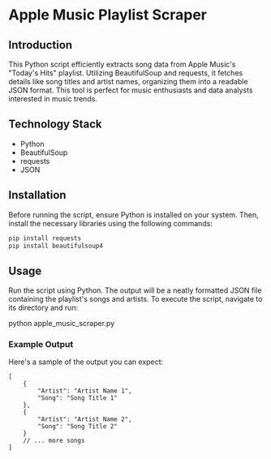 # Apple Music Playlist Scraper

## Introduction
This Python script efficiently extracts song data from Apple Music's "Today's Hits" playlist. Utilizing BeautifulSoup and requests, it fetches details like song titles and artist names, organizing them into a readable JSON format. This tool is perfect for music enthusiasts and data analysts interested in music trends.

## Technology Stack
- Python
- BeautifulSoup
- requests
- JSON

## Installation
Before running the script, ensure Python is installed on your system. Then, install the necessary libraries using the following commands:
```bash
pip install requests
pip install beautifulsoup4 
```

## Usage
Run the script using Python. The output will be a neatly formatted JSON file containing the playlist's songs and artists. To execute the script, navigate to its directory and run:

python apple_music_scraper.py

### Example Output

Here's a sample of the output you can expect:
```
[
    {
        "Artist": "Artist Name 1",
        "Song": "Song Title 1"
    },
    {
        "Artist": "Artist Name 2",
        "Song": "Song Title 2"
    }
    // ... more songs
]
```